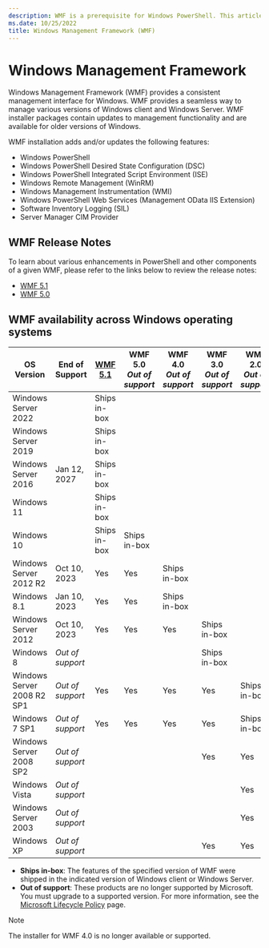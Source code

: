 ```yaml
---
description: WMF is a prerequisite for Windows PowerShell. This articles shows the history of WMF versions and provides information about how to find and install WMF.
ms.date: 10/25/2022
title: Windows Management Framework (WMF)
---
```


# Windows Management Framework

Windows Management Framework (WMF) provides a consistent management interface for Windows. WMF
provides a seamless way to manage various versions of Windows client and Windows Server. WMF
installer packages contain updates to management functionality and are available for older versions
of Windows.

WMF installation adds and/or updates the following features:

- Windows PowerShell
- Windows PowerShell Desired State Configuration (DSC)
- Windows PowerShell Integrated Script Environment (ISE)
- Windows Remote Management (WinRM)
- Windows Management Instrumentation (WMI)
- Windows PowerShell Web Services (Management OData IIS Extension)
- Software Inventory Logging (SIL)
- Server Manager CIM Provider

## WMF Release Notes

To learn about various enhancements in PowerShell and other components of a given WMF, please refer
to the links below to review the release notes:

- [WMF 5.1][09]
- [WMF 5.0][08]

## WMF availability across Windows operating systems

|         OS Version         |  End of Support  | [WMF 5.1][04] | WMF 5.0<br>_Out of support_ | WMF 4.0<br>_Out of support_ | WMF 3.0<br>_Out of support_ | WMF 2.0<br>_Out of support_ |
| -------------------------- | ---------------- | ------------- | --------------------------- | --------------------------- | --------------------------- | --------------------------- |
| Windows Server 2022        |                  | Ships in-box  |                             |                             |                             |                             |
| Windows Server 2019        |                  | Ships in-box  |                             |                             |                             |                             |
| Windows Server 2016        | Jan 12, 2027     | Ships in-box  |                             |                             |                             |                             |
| Windows 11                 |                  | Ships in-box  |                             |                             |                             |                             |
| Windows 10                 |                  | Ships in-box  | Ships in-box                |                             |                             |                             |
| Windows Server 2012 R2     | Oct 10, 2023     | Yes           | Yes                         | Ships in-box                |                             |                             |
| Windows 8.1                | Jan 10, 2023     | Yes           | Yes                         | Ships in-box                |                             |                             |
| Windows Server 2012        | Oct 10, 2023     | Yes           | Yes                         | Yes                         | Ships in-box                |                             |
| Windows 8                  | _Out of support_ |               |                             |                             | Ships in-box                |                             |
| Windows Server 2008 R2 SP1 | _Out of support_ | Yes           | Yes                         | Yes                         | Yes                         | Ships in-box                |
| Windows 7 SP1              | _Out of support_ | Yes           | Yes                         | Yes                         | Yes                         | Ships in-box                |
| Windows Server 2008 SP2    | _Out of support_ |               |                             |                             | Yes                         | Yes                         |
| Windows Vista              | _Out of support_ |               |                             |                             |                             | Yes                         |
| Windows Server 2003        | _Out of support_ |               |                             |                             |                             | Yes                         |
| Windows XP                 | _Out of support_ |               |                             |                             | Yes                         | Yes                         |

- **Ships in-box**: The features of the specified version of WMF were shipped in the indicated
  version of Windows client or Windows Server.
- **Out of support**: These products are no longer supported by Microsoft. You must upgrade to a
  supported version. For more information, see the [Microsoft Lifecycle Policy][07] page.

> [!NOTE]
> The installer for WMF 4.0 is no longer available or supported.

<!-- link refs -->
[04]: https://aka.ms/wmf51download
[07]: https://support.microsoft.com/lifecycle
[08]: whats-new/release-notes.md#wmf-50-changes
[09]: whats-new/release-notes.md#wmf-51-changes
<!--
[01]: https://aka.ms/wmf2download
[02]: https://aka.ms/wmf3download
[03]: https://aka.ms/wmf4download
[05]: https://download.microsoft.com/download/3/D/6/3D61D262-8549-4769-A660-230B67E15B25/Windows%20Management%20Framework%204%200%20Release%20Notes.docx
[06]: https://download.microsoft.com/download/E/7/6/E76850B8-DA6E-4FF5-8CCE-A24FC513FD16/WMF%203%20Release%20Notes.docx
-->
